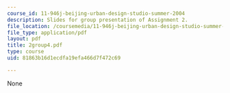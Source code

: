 ```yaml
---
course_id: 11-946j-beijing-urban-design-studio-summer-2004
description: Slides for group presentation of Assignment 2.
file_location: /coursemedia/11-946j-beijing-urban-design-studio-summer-2004/81863b16d1ecdfa19efa466d7f472c69_2group4.pdf
file_type: application/pdf
layout: pdf
title: 2group4.pdf
type: course
uid: 81863b16d1ecdfa19efa466d7f472c69

---
```

None